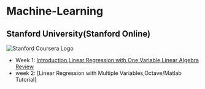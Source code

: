 # Machine-Learning
## Stanford University(Stanford Online)



![Stanford Coursera Logo](https://user-images.githubusercontent.com/90020715/171403440-802d999e-91ed-4164-8e75-e92ab8887bd4.png)

- Week 1: [Introduction,Linear Regression with One Variable,Linear Algebra Review](https://github.com/mihirkudale/Machine-Learning/tree/main/week%201)
- week 2: [Linear Regression with Multiple Variables,Octave/Matlab Tutorial]
